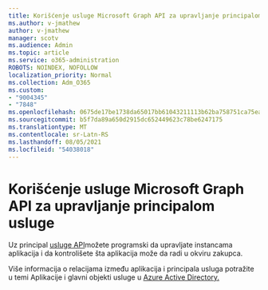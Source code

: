 ```yaml
---
title: Korišćenje usluge Microsoft Graph API za upravljanje principalom usluge
ms.author: v-jmathew
author: v-jmathew
manager: scotv
ms.audience: Admin
ms.topic: article
ms.service: o365-administration
ROBOTS: NOINDEX, NOFOLLOW
localization_priority: Normal
ms.collection: Adm_O365
ms.custom:
- "9004345"
- "7848"
ms.openlocfilehash: 0675de17be1738da65017bb61043211113b62ba758751ca75ea4926683006e38
ms.sourcegitcommit: b5f7da89a650d2915dc652449623c78be6247175
ms.translationtype: MT
ms.contentlocale: sr-Latn-RS
ms.lasthandoff: 08/05/2021
ms.locfileid: "54038018"
---
```

# <a name="use-microsoft-graph-api-to-manage-service-principal"></a>Korišćenje usluge Microsoft Graph API za upravljanje principalom usluge

Uz principal [usluge API](https://docs.microsoft.com/graph/api/resources/serviceprincipal)možete programski da upravljate instancama aplikacija i da kontrolišete šta aplikacija može da radi u okviru zakupca.

Više informacija o relacijama između aplikacija i principala usluga potražite u temi Aplikacije i glavni objekti usluge u [Azure Active Directory.](https://docs.microsoft.com/azure/active-directory/develop/app-objects-and-service-principals)

